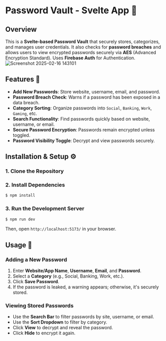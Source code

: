 # Password Vault - Svelte App 🔐

## Overview
This is a **Svelte-based Password Vault** that securely stores, categorizes, and manages user credentials. It also checks for **password breaches** and allows users to view encrypted passwords securely via **AES** (Advanced Encryption Standard). Uses **Firebase Auth** for Authentication.
![Screenshot 2025-02-16 143101](https://github.com/user-attachments/assets/a11e71e9-815b-438e-a400-9a6dc6298696)

## Features 🌟
- **Add New Passwords**: Store website, username, email, and password.
- **Password Breach Check**: Warns if a password has been exposed in a data breach.
- **Category Sorting**: Organize passwords into `Social`, `Banking`, `Work`, `Gaming`, etc.
- **Search Functionality**: Find passwords quickly based on website, username, or email.
- **Secure Password Encryption**: Passwords remain encrypted unless toggled.
- **Password Visibility Toggle**: Decrypt and view passwords securely.

## Installation & Setup ⚙️

### **1. Clone the Repository**

### **2. Install Dependencies**
```sh
$ npm install
```

### **3. Run the Development Server**
```sh
$ npm run dev
```
Then, open `http://localhost:5173/` in your browser.

## Usage 📖

### **Adding a New Password**
1. Enter **Website/App Name**, **Username**, **Email**, and **Password**.
2. Select a **Category** (e.g., Social, Banking, Work, etc.).
3. Click **Save Password**.
4. If the password is leaked, a warning appears; otherwise, it's securely stored.

### **Viewing Stored Passwords**
- Use the **Search Bar** to filter passwords by site, username, or email.
- Use the **Sort Dropdown** to filter by category.
- Click **View** to decrypt and reveal the password.
- Click **Hide** to encrypt it again.

